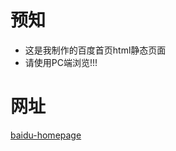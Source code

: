 # 预知

  - 这是我制作的百度首页html静态页面
  - 请使用PC端浏览!!!

# 网址
[baidu-homepage](https://hey-lvmeng.github.io/baidu-homepage/)

